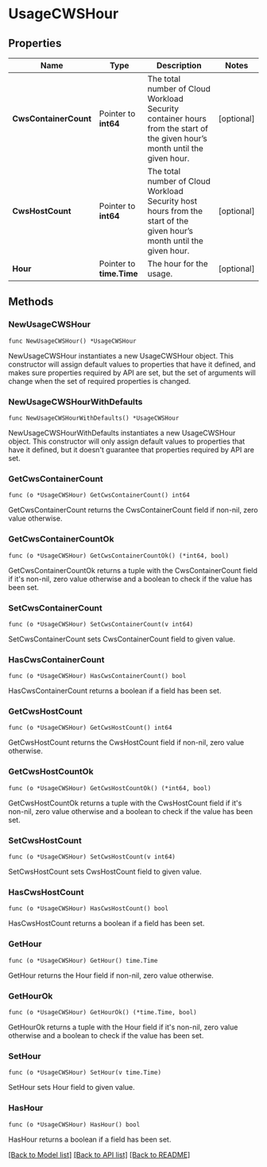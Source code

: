 # UsageCWSHour

## Properties

Name | Type | Description | Notes
---- | ---- | ----------- | ------
**CwsContainerCount** | Pointer to **int64** | The total number of Cloud Workload Security container hours from the start of the given hour’s month until the given hour. | [optional] 
**CwsHostCount** | Pointer to **int64** | The total number of Cloud Workload Security host hours from the start of the given hour’s month until the given hour. | [optional] 
**Hour** | Pointer to **time.Time** | The hour for the usage. | [optional] 

## Methods

### NewUsageCWSHour

`func NewUsageCWSHour() *UsageCWSHour`

NewUsageCWSHour instantiates a new UsageCWSHour object.
This constructor will assign default values to properties that have it defined,
and makes sure properties required by API are set, but the set of arguments
will change when the set of required properties is changed.

### NewUsageCWSHourWithDefaults

`func NewUsageCWSHourWithDefaults() *UsageCWSHour`

NewUsageCWSHourWithDefaults instantiates a new UsageCWSHour object.
This constructor will only assign default values to properties that have it defined,
but it doesn't guarantee that properties required by API are set.

### GetCwsContainerCount

`func (o *UsageCWSHour) GetCwsContainerCount() int64`

GetCwsContainerCount returns the CwsContainerCount field if non-nil, zero value otherwise.

### GetCwsContainerCountOk

`func (o *UsageCWSHour) GetCwsContainerCountOk() (*int64, bool)`

GetCwsContainerCountOk returns a tuple with the CwsContainerCount field if it's non-nil, zero value otherwise
and a boolean to check if the value has been set.

### SetCwsContainerCount

`func (o *UsageCWSHour) SetCwsContainerCount(v int64)`

SetCwsContainerCount sets CwsContainerCount field to given value.

### HasCwsContainerCount

`func (o *UsageCWSHour) HasCwsContainerCount() bool`

HasCwsContainerCount returns a boolean if a field has been set.

### GetCwsHostCount

`func (o *UsageCWSHour) GetCwsHostCount() int64`

GetCwsHostCount returns the CwsHostCount field if non-nil, zero value otherwise.

### GetCwsHostCountOk

`func (o *UsageCWSHour) GetCwsHostCountOk() (*int64, bool)`

GetCwsHostCountOk returns a tuple with the CwsHostCount field if it's non-nil, zero value otherwise
and a boolean to check if the value has been set.

### SetCwsHostCount

`func (o *UsageCWSHour) SetCwsHostCount(v int64)`

SetCwsHostCount sets CwsHostCount field to given value.

### HasCwsHostCount

`func (o *UsageCWSHour) HasCwsHostCount() bool`

HasCwsHostCount returns a boolean if a field has been set.

### GetHour

`func (o *UsageCWSHour) GetHour() time.Time`

GetHour returns the Hour field if non-nil, zero value otherwise.

### GetHourOk

`func (o *UsageCWSHour) GetHourOk() (*time.Time, bool)`

GetHourOk returns a tuple with the Hour field if it's non-nil, zero value otherwise
and a boolean to check if the value has been set.

### SetHour

`func (o *UsageCWSHour) SetHour(v time.Time)`

SetHour sets Hour field to given value.

### HasHour

`func (o *UsageCWSHour) HasHour() bool`

HasHour returns a boolean if a field has been set.


[[Back to Model list]](../README.md#documentation-for-models) [[Back to API list]](../README.md#documentation-for-api-endpoints) [[Back to README]](../README.md)


